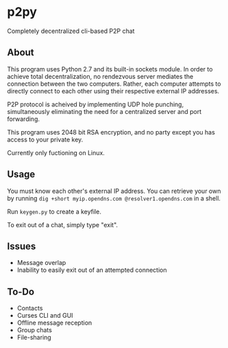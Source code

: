 # p2py
Completely decentralized cli-based P2P chat

## About
This program uses Python 2.7 and its built-in sockets module. In order to achieve total decentralization, no rendezvous server mediates the connection between the two computers. Rather, each computer attempts to directly connect to each other using their respective external IP addresses.

P2P protocol is acheived by implementing UDP hole punching, simultaneously eliminating the need for a centralized server and port forwarding.

This program uses 2048 bit RSA encryption, and no party except you has access to your private key.

Currently only fuctioning on Linux. 

## Usage
You must know each other's external IP address. You can retrieve your own by running `dig +short myip.opendns.com @resolver1.opendns.com` in a shell. 

Run `keygen.py` to create a keyfile.

To exit out of a chat, simply type "exit". 

## Issues
* Message overlap
* Inability to easily exit out of an attempted connection

## To-Do
* Contacts
* Curses CLI and GUI
* Offline message reception
* Group chats
* File-sharing
